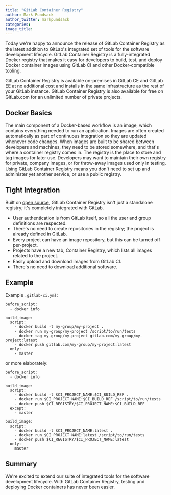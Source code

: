 ```yaml
---
title: "GitLab Container Registry"
author: Mark Pundsack
author_twitter: markpundsack
categories:
image_title:
---
```

Today we're happy to announce the release of GitLab Container Registry as the latest addition to GitLab's integrated set of tools for the software development lifecycle. GitLab Container Registry is a fully-integrated Docker registry that makes it easy for developers to build, test, and deploy Docker container images using GitLab CI and other Docker-compatible tooling.

GitLab Container Registry is available on-premises in GitLab CE and GitLab EE at no additional cost and installs in the same infrastructure as the rest of your GitLab instance. GitLab Container Registry is also available for free on GitLab.com for an unlimited number of private projects.

## Docker Basics

The main component of a Docker-based workflow is an image, which contains everything needed to run an application. Images are often created automatically as part of continuous integration so they are updated whenever code changes. When images are built to be shared between developers and machines, they need to be stored somewhere, and that's where a container registry comes in. The registry is the place to store and tag images for later use. Developers may want to maintain their own registry for private, company images, or for throw-away images used only in testing. Using GitLab Container Registry means you don't need to set up and administer yet another service, or use a public registry.

## Tight Integration

Built on [open source](https://github.com/docker/distribution), GitLab Container Registry isn't just a standalone registry; it's completely integrated with GitLab.

- User authentication is from GitLab itself, so all the user and group definitions are respected.
- There's no need to create repositories in the registry; the project is already defined in GitLab.
- Every project can have an image repository, but this can be turned off per-project.
- Projects have a new tab, Container Registry, which lists all images related to the project.
- Easily upload and download images from GitLab CI.
- There's no need to download additional software.

## Example

Example `.gitlab-ci.yml`:

```
before_script:
  - docker info

build_image:
  script:
    - docker build -t my-group/my-project .
    - docker run my-group/my-project /script/to/run/tests
    - docker tag my-group/my-project gitlab.com/my-group/my-project:latest
    - docker push gitlab.com/my-group/my-project:latest
  only:
    - master
```

or more elaborately:

```
before_script:
  - docker info

build_image:
  script:
    - docker build -t $CI_PROJECT_NAME:$CI_BUILD_REF .
    - docker run $CI_PROJECT_NAME:$CI_BUILD_REF /script/to/run/tests
    - docker push $CI_REGISTRY/$CI_PROJECT_NAME:$CI_BUILD_REF
  except:
    - master

build_image:
  script:
    - docker build -t $CI_PROJECT_NAME:latest .
    - docker run $CI_PROJECT_NAME:latest /script/to/run/tests
    - docker push $CI_REGISTRY/$CI_PROJECT_NAME:latest
  only:
    master
```


## Summary

We're excited to extend our suite of integrated tools for the software development lifecycle. With GitLab Container Registry, testing and deploying Docker containers has never been easier.
